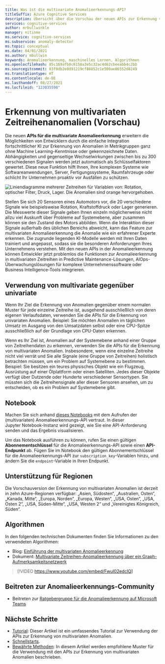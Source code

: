 ```yaml
---
title: Was ist die multivariate Anomalieerkennungs-API?
titleSuffix: Azure Cognitive Services
description: Übersicht über die Vorschau der neuen APIs zur Erkennung von multivariaten Anomalien.
services: cognitive-services
author: mrbullwinkle
manager: nitinme
ms.service: cognitive-services
ms.subservice: anomaly-detector
ms.topic: conceptual
ms.date: 04/01/2021
ms.author: mbullwin
keywords: Anomalieerkennung, maschinelles Lernen, Algorithmen
ms.openlocfilehash: 85c169afb8c6158a3e5c32ac4d62cbeeabb4c2bb
ms.sourcegitcommit: 03f0db2e8d91219cf88852c1e500ae86552d8249
ms.translationtype: HT
ms.contentlocale: de-DE
ms.lasthandoff: 08/27/2021
ms.locfileid: "123035598"
---
```

# <a name="multivariate-time-series-anomaly-detection-preview"></a>Erkennung von multivariaten Zeitreihenanomalien (Vorschau)

Die neuen **APIs für die multivariate Anomalieerkennung** erweitern die Möglichkeiten von Entwicklern durch die einfache Integration fortschrittlicher KI zur Erkennung von Anomalien in Metrikgruppen ganz ohne Machine Learning-Kenntnisse oder gekennzeichnete Daten. Abhängigkeiten und gegenseitige Wechselwirkungen zwischen bis zu 300 verschiedenen Signalen werden jetzt automatisch als Schlüsselfaktoren gewertet. Diese neue Funktion hilft Ihnen, Ihre komplexen Systeme wie Softwareanwendungen, Server, Fertigungssysteme, Raumfahrzeuge oder schlicht Ihr Unternehmen proaktiv vor Ausfällen zu schützen.

![Liniendiagramme mehrerer Zeitreihen für Variablen von: Rotation, optischer Filter, Druck, Lager. Die Anomalien sind orange hervorgehoben.](./media/multivariate-graph.png)

Stellen Sie sich 20 Sensoren eines Automotors vor, die 20 verschiedene Signale wie beispielsweise Rotation, Kraftstoffdruck oder Lager generieren. Die Messwerte dieser Signale geben Ihnen einzeln möglicherweise nicht allzu viel Auskunft über Probleme auf Systemebene, aber zusammen können sie den Zustand des Motors abbilden. Wenn die Interaktion dieser Signale außerhalb des üblichen Bereichs abweicht, kann das Feature zur multivariaten Anomalieerkennung die Anomalie wie ein erfahrener Experte erkennen. Die zugrunde liegenden KI-Modelle werden mit Ihren Daten trainiert und angepasst, sodass sie die besonderen Anforderungen Ihres Unternehmens verstehen. Mit den neuen APIs in der Anomalieerkennung können Entwickler jetzt problemlos die Funktionen zur Anomalieerkennung in multivariaten Zeitreihen in Predictive Maintenance-Lösungen, AIOps-Überwachungslösungen für komplexe Unternehmenssoftware oder Business Intelligence-Tools integrieren.

## <a name="when-to-use-multivariate-versus-univariate"></a>Verwendung von **multivariate** gegenüber **univariate**

Wenn Ihr Ziel die Erkennung von Anomalien gegenüber einem normalen Muster für jede einzelne Zeitreihe ist, ausgehend ausschließlich von deren eigenen Verlaufsdaten, verwenden Sie die APIs für die Erkennung von univariaten Anomalien. Beispiel: Sie möchten Anomalien im täglichen Umsatz im Ausgang von den Umsatzdaten selbst oder eine CPU-Spitze ausschließlich auf der Grundlage von CPU-Daten erkennen.

Wenn es Ihr Ziel ist, Anomalien auf der Systemebene anhand einer Gruppe von Zeitreihendaten zu erkennen, verwenden Sie die APIs für die Erkennung von multivariaten Anomalien. Insbesondere, wenn eine einzelne Zeitreihe nicht viel verrät und Sie alle Signale (eine Gruppe von Zeitreihen) holistisch betrachten müssen, um ein Problem auf Systemebene zu bestimmen. Beispiel: Sie besitzen ein teures physisches Objekt wie ein Flugzeug, Ausrüstung auf einer Ölplattform oder einen Satelliten. Jedes dieser Objekte verfügt über Dutzende oder Hunderte verschiedener Sensortypen. Sie müssten sich die Zeitreihensignale aller dieser Sensoren ansehen, um zu entscheiden, ob es ein Problem auf Systemebene gibt.

## <a name="notebook"></a>Notebook

Machen Sie sich anhand [dieses Notebooks](https://github.com/Azure-Samples/AnomalyDetector/blob/master/ipython-notebook/Multivariate%20API%20Demo%20Notebook.ipynb) mit dem Aufrufen der (multivariaten) Anomalieerkennungs-API vertraut. In dieser Jupyter Notebook-Instanz wird gezeigt, wie Sie eine API-Anforderung senden und das Ergebnis visualisieren.

Um das Notebook ausführen zu können, rufen Sie einen gültigen **Abonnementschlüssel** für die Anomalieerkennungs-API sowie einen **API-Endpunkt** ab. Fügen Sie im Notebook den gültigen Abonnementschlüssel für die Anomalieerkennungs-API zur `subscription_key`-Variablen hinzu, und ändern Sie die `endpoint`-Variable in Ihren Endpunkt.

## <a name="region-support"></a>Unterstützung für Regionen

Die Vorschauversion der Erkennung von multivariaten Anomalien ist derzeit in zehn Azure-Regionen verfügbar: „Asien, Südosten“, „Australien, Osten“, „Kanada, Mitte“, „Europa, Norden“, „Europa, Westen“, „USA, Osten“, „USA, Osten 2“, „USA, Süden-Mitte“, „USA, Westen 2“ und „Vereinigtes Königreich, Süden“.

## <a name="algorithms"></a>Algorithmen

In den folgenden technischen Dokumenten finden Sie Informationen zu den verwendeten Algorithmen:

* Blog: [Einführung der multivariaten Anomalieerkennung](https://techcommunity.microsoft.com/t5/azure-ai/introducing-multivariate-anomaly-detection/ba-p/2260679)
* Dokument: [Multivariate Zeitreihen-Anomalieerkennung über ein Graph-Aufmerksamkeitsnetzwerk](https://arxiv.org/abs/2009.02040)


> [!VIDEO https://www.youtube.com/embed/FwuI02edclQ]


## <a name="join-the-anomaly-detector-community"></a>Beitreten zur Anomalieerkennungs-Community

- Beitreten zur [Ratgebergruppe für die Anomalieerkennung auf Microsoft Teams](https://aka.ms/AdAdvisorsJoin)

## <a name="next-steps"></a>Nächste Schritte

- [Tutorial](./tutorials/learn-multivariate-anomaly-detection.md): Dieser Artikel ist ein umfassendes Tutorial zur Verwendung der APIs zur Erkennung von multivariaten Anomalien.
- [Schnellstarts](./quickstarts/client-libraries-multivariate.md).
- [Bewährte Methoden](./concepts/best-practices-multivariate.md): In diesem Artikel werden empfohlene Muster für die Verwendung mit den APIs zur Erkennung von multivariaten Anomalien beschrieben.
